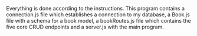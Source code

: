 Everything is done according to the instructions. This program contains a connection.js file which establishes a connection to my database, a Book.js file with a schema for a book model, a bookRoutes.js file which contains the five core CRUD endpoints and a server.js
with the main program.
